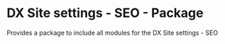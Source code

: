 # DX Site settings - SEO - Package
Provides a package to include all modules for the DX Site settings - SEO
